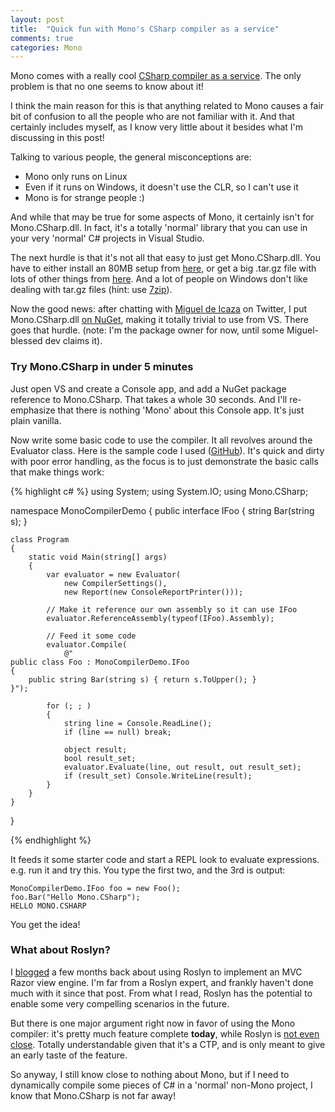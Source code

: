 ```yaml
---
layout: post
title:  "Quick fun with Mono's CSharp compiler as a service"
comments: true
categories: Mono
---
```



Mono comes with a really cool [CSharp compiler as a service](http://www.mono-project.com/CSharp_Compiler). The only problem is that no one seems to know about it!

I think the main reason for this is that anything related to Mono causes a fair bit of confusion to all the people who are not familiar with it. And that certainly includes myself, as I know very little about it besides what I'm discussing in this post!

Talking to various people, the general misconceptions are:

- Mono only runs on Linux  
- Even if it runs on Windows, it doesn't use the CLR, so I can't use it  
- Mono is for strange people :)




And while that may be true for some aspects of Mono, it certainly isn't for Mono.CSharp.dll. In fact, it's a totally 'normal' library that you can use in your very 'normal' C# projects in Visual Studio.

The next hurdle is that it's not all that easy to just get Mono.CSharp.dll. You have to either install an 80MB setup from [here](http://www.go-mono.com/mono-downloads/download.html), or get a big .tar.gz file with lots of other things from [here](http://mono.ximian.com/daily/monocharge-latest.tar.gz). And a lot of people on Windows don't like dealing with tar.gz files (hint: use [7zip](http://www.7-zip.org/)).

Now the good news: after chatting with [Miguel de Icaza](https://twitter.com/#!/migueldeicaza) on Twitter, I put Mono.CSharp.dll [on NuGet](https://nuget.org/packages/Mono.CSharp), making it totally trivial to use from VS. There goes that hurdle. (note: I'm the package owner for now, until some Miguel-blessed dev claims it).

### Try Mono.CSharp in under 5 minutes

Just open VS and create a Console app, and add a NuGet package reference to Mono.CSharp. That takes a whole 30 seconds. And I'll re-emphasize that there is nothing 'Mono' about this Console app. It's just plain vanilla.

Now write some basic code to use the compiler. It all revolves around the Evaluator class. Here is the sample code I used ([GitHub](https://github.com/davidebbo/MonoCompilerDemo)). It's quick and dirty with poor error handling, as the focus is to just demonstrate the basic calls that make things work:

{% highlight c# %}
using System;
using System.IO;
using Mono.CSharp;

namespace MonoCompilerDemo
{
    public interface IFoo { string Bar(string s); }

    class Program
    {
        static void Main(string[] args)
        {
            var evaluator = new Evaluator(
                new CompilerSettings(),
                new Report(new ConsoleReportPrinter()));

            // Make it reference our own assembly so it can use IFoo
            evaluator.ReferenceAssembly(typeof(IFoo).Assembly);

            // Feed it some code
            evaluator.Compile(
                @"
    public class Foo : MonoCompilerDemo.IFoo
    {
        public string Bar(string s) { return s.ToUpper(); }
    }");

            for (; ; )
            {
                string line = Console.ReadLine();
                if (line == null) break;

                object result;
                bool result_set;
                evaluator.Evaluate(line, out result, out result_set);
                if (result_set) Console.WriteLine(result);
            }
        }
    }
}

{% endhighlight %}

It feeds it some starter code and start a REPL look to evaluate expressions. e.g. run it and try this. You type the first two, and the 3rd is output:

```
MonoCompilerDemo.IFoo foo = new Foo();
foo.Bar("Hello Mono.CSharp");
HELLO MONO.CSHARP

```

You get the idea!

### What about Roslyn?

I [blogged](http://blog.davidebbo.com/2011/10/using-roslyn-to-implement-mvc-razor.html) a few months back about using Roslyn to implement an MVC Razor view engine. I'm far from a Roslyn expert, and frankly haven't done much with it since that post. From what I read, Roslyn has the potential to enable some very compelling scenarios in the future.

But there is one major argument right now in favor of using the Mono compiler: it's pretty much feature complete **today**, while Roslyn is [not even close](http://social.msdn.microsoft.com/Forums/en-US/roslyn/thread/f5adeaf0-49d0-42dc-861b-0f6ffd731825). Totally understandable given that it's a CTP, and is only meant to give an early taste of the feature.

So anyway, I still know close to nothing about Mono, but if I need to dynamically compile some pieces of C# in a 'normal' non-Mono project, I know that Mono.CSharp is not far away!

